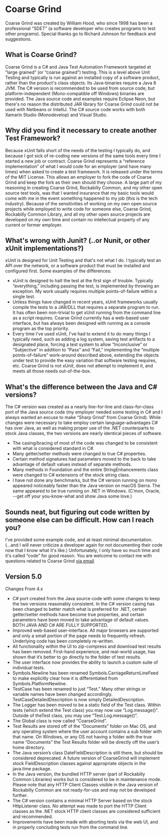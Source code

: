 # Coarse Grind

Coarse Grind was created by William Hood, who since 1998 has been a professional “SDET” (a software developer who creates programs to test other programs). Special thanks go to Richard Johnson for feedback and suggestions.
       
## What is Coarse Grind?

Coarse Grind is a C# and Java Test Automation Framework targeted at “large grained” (or “coarse grained”) testing. This is a level above Unit Testing and typically is run against an installed copy of a software product, rather than the product's class objects. Its Java-binaries require a Java 8 JVM. The C# version is recommended to be used from source code, but platform-independent (Mono-compatible off Windows) binaries are provided. The Java source code and examples require Eclipse Neon, but there's no reason the distributed JAR library for Coarse Grind could not be used with Netbeans or IntelliJ. The C# source code works with both Xamarin Studio (Monodevelop) and Visual Studio.

## Why did you find it necessary to create another Test Framework?

Because xUnit falls short of the needs of the testing I typically do, and because I got sick of re-coding new versions of the same tools every time I started a new job or contract. Coarse Grind represents a “reference implementation” of what I would code for an employer (and have many times) when asked to create a test framework. It is released under the terms of the MIT License. This allows an employer to fork the code of Coarse Grind and keep the fork as their own should they choose. A large part of my reasoning in creating Coarse Grind, Rockabilly Common, and my other open source test tools, was that I wanted insurance that my basic tools would come with me in the event something happened to my job (this is the tech industry). Because of the sensitivities of working on my own open source projects while employed to write code for someone else, Coarse Grind, Rockabilly Common Library, and all my other open source projects are developed on my own time and contain no intellectual property of any current or former employer.

## What's wrong with Junit? (..or Nunit, or other xUnit implementations?)

xUnit is designed for Unit Testing and that's not what I do. I typically test an API over the network, or a software product that must be installed and configured first. Some examples of the differences:
- xUnit is designed to halt the test at the first sign of trouble. Typically “everything,” including passing the test, is implemented by throwing an exception. My work usually requires multiple points-of-failure within a single test.
- Unless things have changed in recent years, xUnit frameworks usually compile the tests to a JAR/DLL that requires a separate program to run. It has often been non-trivial to get xUnit running from the command line as a script requires. Coarse Grind currently has a web-based user interface, but has always been designed with running as a console program as the top priority.
- Every time I've used xUnit, I've had to extend it to do many things I typically need, such as adding a log system, saving test artifacts to a designated place, forcing a test system to allow “Inconclusive” or “Subjective” in addition to “Pass” and “Fail,” implementing the “multiple points-of-failure” work-around described above, extending the objects under test to provide the easy variation that software testing requires, etc. Coarse Grind is not xUnit, does not attempt to implement it, and meets all those needs out-of-the-box.

## What's the difference between the Java and C# versions?

The C# version was created as a nearly line-for-line and class-for-class port of the Java source code (my employer needed some testing in C# and I always wanted an excuse to make “Sharp Grind” from Coarse Grind). While changes were necessary to take employ certain language-advantages C# has over Java, as well as making proper use of the .NET counterparts to stock Java classes, the two versions are nearly identical pieces of software.
- The casing/bracing of most of the code was changed to be consistent with what is considered standard in C#.
- Many getter/setter methods were changed to true C# properties.
- Certain method signatures had parameters moved to the back to take advantage of
default values instead of separate methods.
- Many methods in Foundation and the entire StringEnhancements class were changed
to C# extensions of the stock string class.
- I have not done any benchmarks, but the C# version running on mono appeared
noticeably faster than the Java version on macOS Sierra. The same appeared to be true running on .NET in Windows. (C’mon, Oracle, --get off your you-know-what and show Java some love.)

## Sounds neat, but figuring out code written by someone else can be difficult. How can I reach you?
I've provided some example code, and at-least minimal documentation. (...and I will never criticize a developer again for not documenting their code now that I know what it's like.) Unfortunately, I only have so much time and it's called “code” for good reason. You are welcome to contact me with questions related to Coarse Grind [via email](william.arthur.hood@gmail.com)

## Version 5.0

Changes From 4.x
- C# port created from the Java source code with some changes to keep the two versions reasonably consistent. In the C# version casing has been changed to better match what is preferred for .NET, certain getter/setter methods have become true properties, and certain parameters have been moved to take advantage of default values. BOTH JAVA AND C# ARE FULLY SUPPORTED.
- Improved web-based user-interface. All major browsers are supported and only a small portion of the page needs to frequently refresh. Underlying code has been completely re-written.
- All functionality within the UI to zip-compress and download test results has been removed. First-hand experience, and real-world usage, has shown that it’s better to go directly to the folder of test results.
- The user interface now provides the ability to launch a custom suite of individual tests.
- Symbols.Newline has been renamed Symbols.CarriageReturnLineFeed to make explicitly clear
how it is differentiated from Symbols.PlatformNewline.
- TestCase has been renamed to just “Test.” Many other strings or variable names have been
changed accordingly. TestCaseDetailedDescription is now simply DetailedDescription.
- The Logger has been moved to be a static field of the Test class. Within tests (which extend the
Test class) you may now use “Log.message()”. Outside of theTest class, you may use
“Test.Log.message()”.
- The Global class is now called “CoarseGrind”.
- Test Results are stored off of the “Documents” folder on Mac OS, and any operating system
where the user account contains a sub folder with that name. On Windows, or any OS not having a folder with the true name “Documents” the Test Results folder will be directly off the user’s home directory.
- The Java version’s class DateFieldDescription is still there, but should be considered deprecated. A future version of CoarseGrind will implement stock FieldDescription classes against appropriate objects in the java.time package.
- In the Java version, the bundled HTTP server (part of Rockabilly Common Libraries) works but is considered to be in maintenance mode. Please note that any HTTP Client Classes visible in the Java version of Rockabilly Common are not ready-for-use and may not be developed further.
- The C# version contains a minimal HTTP Server based on the stock HttpListener class. No attempt was made to port the HTTP Client classes as the .NET stock HTTP client classes are considered sufficient and recommended.
- Improvements have been made with aborting tests via the web UI, and in properly concluding tests run from the command line.
